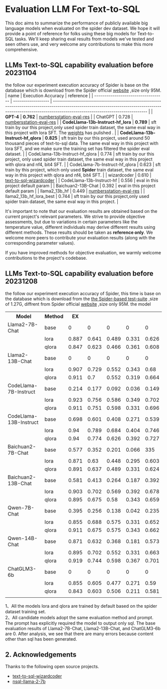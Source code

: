 # Evaluation LLM For Text-to-SQL

This doc aims to summarize the performance of publicly available big language models when evaluated on the spider dev dataset. We hope it will provide a point of reference for folks using these big models for Text-to-SQL tasks. We'll keep sharing eval results from models we've tested and seen others use, and very welcome any contributions to make this more comprehensive.

## LLMs Text-to-SQL capability evaluation  before 20231104
 the follow  our experiment execution accuracy of Spider is base on the database which  is download from the  Spider official [website](https://yale-lily.github.io/spider) ,size only 95M.
| name                                | Execution Accuracy | reference                                                                                                                                                                                                   |
| ----------------------------------- | ------------------ | ----------------------------------------------------------------------------------------------------------------------------------------------------------------------------------------------------------- |
| **GPT-4**                           | **0.762**          | [numbersstation-eval-res](https://www.numbersstation.ai/post/nsql-llama-2-7b)                                                                                                                               |
| ChatGPT                             | 0.728              | [numbersstation-eval-res](https://www.numbersstation.ai/post/nsql-llama-2-7b)                                                                                                                               |
| **CodeLlama-13b-Instruct-hf_lora**  | **0.789**          | sft train by our this project,only used spider train dataset, the same eval way in this project with lora SFT. The [weights](https://huggingface.co/Wangzaistone123/CodeLlama-13b-sql-lora) has pulished .  |
| **CodeLlama-13b-Instruct-hf_qlora** | **0.825**          | sft train by our this project, used around 50 thousand pieces of text-to-sql data. The same eval way in this project with lora SFT, and we make sure the training set has filtered the spider eval dataset. |
| CodeLlama-13b-Instruct-hf_qlora     | 0.774              | sft train by our this project, only used spider train dataset, the same eval way in this project with qlora and nf4, bit4 SFT.                                                                              |
| CodeLlama-7b-Instruct-hf_qlora      | 0.623              | sft train by this project, which only used **Spider** train dataset, the same eval way in this project with qlora and nf4, bit4 SFT.                                                                        |
| wizardcoder                         | 0.610              | [text-to-sql-wizardcoder](https://github.com/cuplv/text-to-sql-wizardcoder/tree/main)                                                                                                                       |
| CodeLlama-13b-Instruct-hf           | 0.556              | eval in this project default param                                                                                                                                                                          |
| Baichuan2-13B-Chat                  | 0.392              | eval in this project default param                                                                                                                                                                          |
| llama2_13b_hf                       | 0.449              | [numbersstation-eval-res](https://www.numbersstation.ai/post/nsql-llama-2-7b)                                                                                                                               |
| llama2_13b_hf_lora_best             | 0.744              | sft train by our this project,only used spider train dataset, the same eval way in this project.                                                                                                            |





It's important to note that our evaluation results are obtained based on the current project's relevant parameters. We strive to provide objective assessments, but due to variations in certain parameters like the temperature value, different individuals may derive different results using different methods. These results should be taken as **reference only**. We welcome more peers to contribute your evaluation results (along with the corresponding parameter values).  

If you have improved methods for objective evaluation, we warmly welcome contributions to the project's codebase.


## LLMs Text-to-SQL capability evaluation  before 20231208 
 the follow  our experiment execution accuracy of Spider,  this time is base on the database which  is download from the   [the Spider-based test-suite](https://github.com/taoyds/test-suite-sql-eval) ,size of 1.27G,  diffrent from Spider official [website](https://yale-lily.github.io/spider) ,size only 95M. 
the model 
 
 <table>
<tr>
<th>﻿Model</th>
<th>Method</th>
<th>EX</th>
<th></th>
<th></th>
<th></th>
<th></th>
</tr>
<tr>
<td>Llama2-7B-Chat</td>
<td>base</td>
<td>0</td>
<td>0</td>
<td>0</td>
<td>0</td>
<td>0</td>
</tr>
<tr>
<td></td>
<td>lora</td>
<td>0.887</td>
<td>0.641</td>
<td>0.489</td>
<td>0.331</td>
<td>0.626</td>
</tr>
<tr>
<td></td>
<td>qlora</td>
<td>0.847</td>
<td>0.623</td>
<td>0.466</td>
<td>0.361</td>
<td>0.608</td>
</tr>
<tr>
<td>Llama2-13B-Chat</td>
<td>base</td>
<td>0</td>
<td>0</td>
<td>0</td>
<td>0</td>
<td>0</td>
</tr>
<tr>
<td></td>
<td>lora</td>
<td>0.907</td>
<td>0.729</td>
<td>0.552</td>
<td>0.343</td>
<td>0.68</td>
</tr>
<tr>
<td></td>
<td>qlora</td>
<td>0.911</td>
<td>0.7</td>
<td>0.552</td>
<td>0.319</td>
<td>0.664</td>
</tr>
<tr>
<td>CodeLlama-7B-Instruct</td>
<td>base</td>
<td>0.214</td>
<td>0.177</td>
<td>0.092</td>
<td>0.036</td>
<td>0.149</td>
</tr>
<tr>
<td></td>
<td>lora</td>
<td>0.923</td>
<td>0.756</td>
<td>0.586</td>
<td>0.349</td>
<td>0.702</td>
</tr>
<tr>
<td></td>
<td>qlora</td>
<td>0.911</td>
<td>0.751</td>
<td>0.598</td>
<td>0.331</td>
<td>0.696</td>
</tr>
<tr>
<td>CodeLlama-13B-Instruct</td>
<td>base</td>
<td>0.698</td>
<td>0.601</td>
<td>0.408</td>
<td>0.271</td>
<td>0.539</td>
</tr>
<tr>
<td></td>
<td>lora</td>
<td>0.94</td>
<td>0.789</td>
<td>0.684</td>
<td>0.404</td>
<td>0.746</td>
</tr>
<tr>
<td></td>
<td>qlora</td>
<td>0.94</td>
<td>0.774</td>
<td>0.626</td>
<td>0.392</td>
<td>0.727</td>
</tr>
<tr>
<td>Baichuan2-7B-Chat</td>
<td>base</td>
<td>0.577</td>
<td>0.352</td>
<td>0.201</td>
<td>0.066</td>
<td>335</td>
</tr>
<tr>
<td></td>
<td>lora</td>
<td>0.871</td>
<td>0.63</td>
<td>0.448</td>
<td>0.295</td>
<td>0.603</td>
</tr>
<tr>
<td></td>
<td>qlora</td>
<td>0.891</td>
<td>0.637</td>
<td>0.489</td>
<td>0.331</td>
<td>0.624</td>
</tr>
<tr>
<td>Baichuan2-13B-Chat</td>
<td>base</td>
<td>0.581</td>
<td>0.413</td>
<td>0.264</td>
<td>0.187</td>
<td>0.392</td>
</tr>
<tr>
<td></td>
<td>lora</td>
<td>0.903</td>
<td>0.702</td>
<td>0.569</td>
<td>0.392</td>
<td>0.678</td>
</tr>
<tr>
<td></td>
<td>qlora</td>
<td>0.895</td>
<td>0.675</td>
<td>0.58</td>
<td>0.343</td>
<td>0.659</td>
</tr>
<tr>
<td>Qwen-7B-Chat</td>
<td>base</td>
<td>0.395</td>
<td>0.256</td>
<td>0.138</td>
<td>0.042</td>
<td>0.235</td>
</tr>
<tr>
<td></td>
<td>lora</td>
<td>0.855</td>
<td>0.688</td>
<td>0.575</td>
<td>0.331</td>
<td>0.652</td>
</tr>
<tr>
<td></td>
<td>qlora</td>
<td>0.911</td>
<td>0.675</td>
<td>0.575</td>
<td>0.343</td>
<td>0.662</td>
</tr>
<tr>
<td>Qwen-14B-Chat</td>
<td>base</td>
<td>0.871</td>
<td>0.632</td>
<td>0.368</td>
<td>0.181</td>
<td>0.573</td>
</tr>
<tr>
<td></td>
<td>lora</td>
<td>0.895</td>
<td>0.702</td>
<td>0.552</td>
<td>0.331</td>
<td>0.663</td>
</tr>
<tr>
<td></td>
<td>qlora</td>
<td>0.919</td>
<td>0.744</td>
<td>0.598</td>
<td>0.367</td>
<td>0.701</td>
</tr>
<tr>
<td>ChatGLM3-6b</td>
<td>base</td>
<td>0</td>
<td>0</td>
<td>0</td>
<td>0</td>
<td>0</td>
</tr>
<tr>
<td></td>
<td>lora</td>
<td>0.855</td>
<td>0.605</td>
<td>0.477</td>
<td>0.271</td>
<td>0.59</td>
</tr>
<tr>
<td></td>
<td>qlora</td>
<td>0.843</td>
<td>0.603</td>
<td>0.506</td>
<td>0.211</td>
<td>0.581</td>
</tr>
<tr>
<td></td>
<td></td>
<td></td>
<td></td>
<td></td>
<td></td>
<td></td>
</tr>
</table>
 

1、All the models lora and qlora are trained by default based on the spider dataset training set.   
2、All candidate models adopt the same evaluation method and prompt. The prompt has explicitly required the model to output only sql. The base evaluation results of Llama2-7B-Chat, Llama2-13B-Chat, and ChatGLM3-6b are 0. After analysis, we see that there are many errors because content other than sql has been generated.


## 2. Acknowledgements
Thanks to the following open source projects.

*  [text-to-sql-wizardcoder](https://github.com/cuplv/text-to-sql-wizardcoder)
*  [nsql-llama-2-7b](https://www.numbersstation.ai/post/nsql-llama-2-7b)
